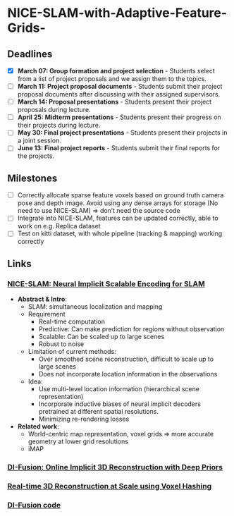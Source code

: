 # NICE-SLAM-with-Adaptive-Feature-Grids-
## Deadlines

- [x] **March 07: Group formation and project selection** - Students select from a list of project proposals and we assign them to the topics.
- [ ] **March 11: Project proposal documents** - Students submit their project proposal documents after discussing with their assigned supervisors.
- [ ] **March 14: Proposal presentations** - Students present their project proposals during lecture.
- [ ] **April 25: Midterm presentations** - Students present their progress on their projects during lecture.
- [ ] **May 30: Final project presentations** - Students present their projects in a joint session.
- [ ] **June 13: Final project reports** - Students submit their final reports for the projects.

## Milestones

- [ ] Correctly allocate sparse feature voxels based on ground truth camera pose and depth image. Avoid using any dense arrays for storage (No need to use NICE-SLAM) => don’t need the source code
- [ ] Integrate into NICE-SLAM, features can be updated correctly, able to work on e.g. Replica dataset
- [ ] Test on kitti dataset, with whole pipeline (tracking & mapping) working correctly

## Links

### [NICE-SLAM: Neural Implicit Scalable Encoding for SLAM](https://pengsongyou.github.io/media/nice-slam/NICE-SLAM.pdf)

* **Abstract & Intro**: 
  * SLAM: simultaneous localization and mapping
  * Requirement
    * Real-time computation
    * Predictive: Can make prediction for regions without observation
    * Scalable: Can be scaled up to large scenes
    * Robust to noise
  * Limitation of current methods: 
    * Over smoothed scene reconstruction, difficult to scale up to large scenes
    * Does not incorporate location information in the observations
  * Idea: 
    * Use multi-level location information (hierarchical scene representation)
    * Incorporate inductive biases of neural implicit decoders pretrained at different spatial resolutions. 
    * Minimizing re-rendering losses
* **Related work**:
  * World-centric map representation, voxel grids => more accurate geometry at lower grid resolutions
  * iMAP

### [DI-Fusion: Online Implicit 3D Reconstruction with Deep Priors](https://arxiv.org/pdf/2012.05551.pdf)



### [Real-time 3D Reconstruction at Scale using Voxel Hashing](https://niessnerlab.org/papers/2013/4hashing/niessner2013hashing.pdf)

### [DI-Fusion code](https://github.com/huangjh-pub/di-fusion)



